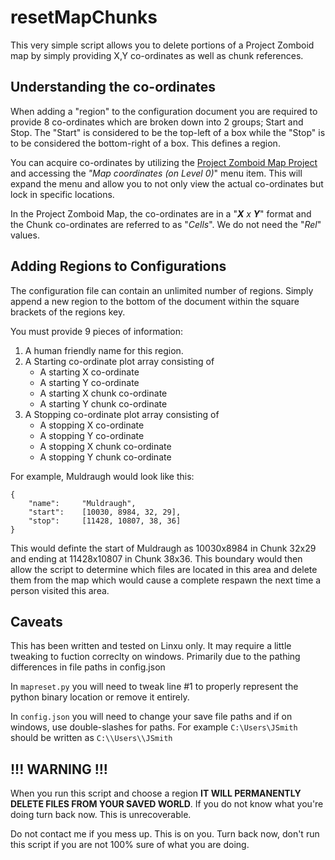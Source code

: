 # resetMapChunks

This very simple script allows you to delete portions of a Project Zomboid
 map by simply providing X,Y co-ordinates as well as chunk references.

## Understanding the co-ordinates

When adding a "region" to the configuration document you are required to
 provide 8 co-ordinates which are broken down into 2 groups; Start and Stop. The "Start" is considered to be the top-left of a box while the "Stop" is
 to be considered the bottom-right of a box. This defines a region.

You can acquire co-ordinates by utilizing the
 [Project Zomboid Map Project](https://map.projectzomboid.com/) and accessing
 the *"Map coordinates (on Level 0)*" menu item.  This will expand the menu
 and allow you to not only view the actual co-ordinates but lock in specific
 locations.

In the Project Zomboid Map, the co-ordinates are in a "***X** x **Y***" format and
 the Chunk co-ordinates are referred to as "*Cells*". We do not need the "*Rel*"
 values.

## Adding Regions to Configurations

The configuration file can contain an unlimited number of regions. Simply append
 a new region to the bottom of the document within the square brackets of the
 regions key.

You must provide 9 pieces of information:

1. A human friendly name for this region.
1. A Starting co-ordinate plot array consisting of
   - A starting X co-ordinate
   - A starting Y co-ordinate
   - A starting X chunk co-ordinate
   - A starting Y chunk co-ordinate
1. A Stopping co-ordinate plot array consisting of
   - A stopping X co-ordinate
   - A stopping Y co-ordinate
   - A stopping X chunk co-ordinate
   - A stopping Y chunk co-ordinate

For example, Muldraugh would look like this:

```json/plain-text
{
    "name":     "Muldraugh",
    "start":    [10030, 8984, 32, 29],
    "stop":     [11428, 10807, 38, 36]
}
```

This would definte the start of Muldraugh as 10030x8984 in Chunk 32x29 and
 ending at 11428x10807 in Chunk 38x36.  This boundary would then allow the
 script to determine which files are located in this area and delete them from
 the map which would cause a complete respawn the next time a person visited
 this area.

## Caveats

This has been written and tested on Linxu only. It may require a little tweaking
 to fuction correclty on windows.  Primarily due to the pathing differences
 in file paths in config.json

In `mapreset.py` you will need to tweak line #1 to properly represent the
 python binary location or remove it entirely.

In `config.json` you will need to change your save file paths and if on
 windows, use double-slashes for paths.  For example `C:\Users\JSmith` should
 be written as `C:\\Users\\JSmith`

## !!! WARNING !!!

When you run this script and choose a region **IT WILL PERMANENTLY DELETE
 FILES FROM YOUR SAVED WORLD**.  If you do not know what you're doing turn
 back now. This is unrecoverable.

Do not contact me if you mess up. This is on you.
Turn back now, don't run this script if you are not 100% sure of what you
 are doing.
